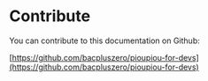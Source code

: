 # Contribute

You can contribute to this documentation on Github:

[https://github.com/bacpluszero/pioupiou-for-devs](https://github.com/bacpluszero/pioupiou-for-devs)